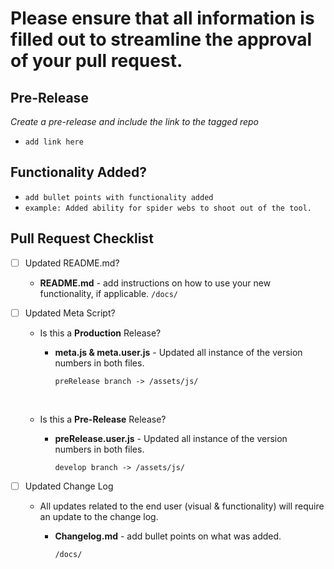 # Please ensure that all information is filled out to streamline the approval of your pull request.

## Pre-Release
*Create a pre-release and include the link to the tagged repo*
- ```add link here```

## Functionality Added?
- ```add bullet points with functionality added```
- ``example: Added ability for spider webs to shoot out of the tool.``

## Pull Request Checklist

- [ ] Updated README.md?
  - **README.md** - add instructions on how to use your new functionality, if applicable. ```/docs/```


- [ ] Updated Meta Script?

  - Is this a **Production** Release?
    - **meta.js & meta.user.js** - Updated all instance of the version numbers in both files.

      ``
      preRelease branch -> /assets/js/
      ``
    <br>

  - Is this a **Pre-Release** Release?
    - **preRelease.user.js** - Updated all instance of the version numbers in both files.

      ``
      develop branch -> /assets/js/
      ``

- [ ] Updated Change Log

  - All updates related to the end user (visual & functionality) will require an update to the change log.

    - **Changelog.md** - add bullet points on what was added.

      ``
      /docs/
      ``
